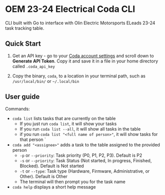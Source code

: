 # OEM 23-24 Electrical Coda CLI

CLI built with Go to interface with Olin Electric Motorsports ELeads 23-24 task tracking table.

## Quick Start
1. Get an API key - go to your [Coda account settings](https://coda.io/account) and scroll down to __Generate API Token__. Copy it and save it in a file in your home directory called `.coda_api_key`

2. Copy the binary, `coda`, to a location in your terminal path, such as `/usr/local/bin/` or `~/.local/bin`

## User guide
Commands:
- `coda list` lists tasks that are currently on the table
    - If you just run `coda list`, it will show your tasks
    - If you run `coda list --all`, it will show all tasks in the table
    - if you run `coda list "<full name of person>"`, it will show tasks for that person  `
- `coda add "<assignee>"` adds a task to the table assigned to the provided person
    - `-p` or `--priority`: Task priority (P0, P1, P2, P3). Default is P2
    - `-s` or `--priority`: Task Status (Not started, In progress, Finished, Blocked). Default is Not started
    - `-t` or `--type`: Task type (Hardware, Firmware, Administrative, or Other). Default is Other
    - The terminal will then prompt you for the task name
- `coda help` displays a short help message
